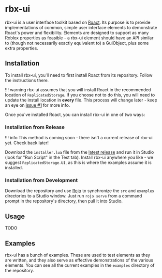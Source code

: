 # rbx-ui
rbx-ui is a user interface toolkit based on [Roact](https://github.com/Roblox/Roact). Its purpose is to provide implementations of common, simple user interface elements to demonstrate Roact's power and flexibility. Elements are designed to support as many Roblox properties as feasible - a rbx-ui element should have an API similar to (though not necessarily exactly equivalent to) a GuiObject, plus some extra properties.

## Installation
To install rbx-ui, you'll need to first install Roact from its repository. Follow the instructions there.

!!! warning
    rbx-ui assumes that you will install Roact in the recommended location of `ReplicatedStorage`. If you choose not to do this, you will need to update the install location in **every** file. This process will change later - keep an eye on [issue #1](https://github.com/AmaranthineCodices/rbx-ui/issues/1) for more info.

Once you've installed Roact, you can install rbx-ui in one of two ways:

### Installation from Release

!!! info
    This method is coming soon - there isn't a current release of rbx-ui yet. Check back later!

Download the `installer.lua` file from the [latest release](https://github.com/AmaranthineCodices/rbx-ui/releases) and run it in Studio (look for "Run Script" in the Test tab). Install rbx-ui anywhere you like - we suggest `ReplicatedStorage.UI`, as this is where the examples assume it is installed.

### Installation from Development
Download the repository and use [Rojo](https://github.com/LPGhatguy/rojo) to synchronize the `src` and `examples` directories to a Studio window. Just run `rojo serve` from a command prompt in the repository's directory, then pull it into Studio.

## Usage
TODO

## Examples
rbx-ui has a bunch of examples. These are used to test elements as they are written, and they also serve as effective demonstrations of the various elements. You can see all the current examples in the `examples` directory of the repository.